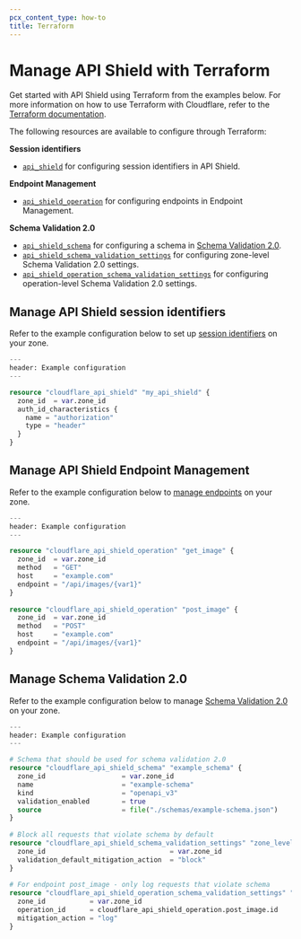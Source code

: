 ```yaml
---
pcx_content_type: how-to
title: Terraform
---
```


# Manage API Shield with Terraform

Get started with API Shield using Terraform from the examples below. For more information on how to use Terraform with Cloudflare, refer to the [Terraform documentation](/terraform/).

The following resources are available to configure through Terraform:

**Session identifiers** 
- [`api_shield`](https://registry.terraform.io/providers/cloudflare/cloudflare/latest/docs/resources/api_shield) for configuring session identifiers in API Shield.

**Endpoint Management**
- [`api_shield_operation`](https://registry.terraform.io/providers/cloudflare/cloudflare/latest/docs/resources/api_shield_operation) for configuring endpoints in Endpoint Management.

**Schema Validation 2.0**
- [`api_shield_schema`](https://registry.terraform.io/providers/cloudflare/cloudflare/latest/docs/resources/api_shield_schema) for configuring a schema in [Schema Validation 2.0](/api-shield/security/schema-validation/).
- [`api_shield_schema_validation_settings`](http://cloudflare_api_shield_schema_validation_settings/) for configuring zone-level Schema Validation 2.0 settings.
- [`api_shield_operation_schema_validation_settings`](https://registry.terraform.io/providers/cloudflare/cloudflare/latest/docs/resources/api_shield_operation_schema_validation_settings) for configuring operation-level Schema Validation 2.0 settings.

## Manage API Shield session identifiers

Refer to the example configuration below to set up [session identifiers]() on your zone.

```tf
---
header: Example configuration
---

resource "cloudflare_api_shield" "my_api_shield" {
  zone_id  = var.zone_id
  auth_id_characteristics {
    name = "authorization"
    type = "header"
  }
}
```

## Manage API Shield Endpoint Management

Refer to the example configuration below to [manage endpoints](/api-shield/management-and-monitoring/) on your zone.

```tf
---
header: Example configuration
---

resource "cloudflare_api_shield_operation" "get_image" {
  zone_id  = var.zone_id
  method   = "GET"
  host     = "example.com"
  endpoint = "/api/images/{var1}"
}
 
resource "cloudflare_api_shield_operation" "post_image" {
  zone_id  = var.zone_id
  method   = "POST"
  host     = "example.com"
  endpoint = "/api/images/{var1}"
}
```

## Manage Schema Validation 2.0

Refer to the example configuration below to manage [Schema Validation 2.0](/api-shield/security/schema-validation/configure/) on your zone.

```tf
---
header: Example configuration
---

# Schema that should be used for schema validation 2.0
resource "cloudflare_api_shield_schema" "example_schema" {
  zone_id                   = var.zone_id
  name                      = "example-schema"
  kind                      = "openapi_v3"
  validation_enabled        = true
  source                    = file("./schemas/example-schema.json")
}
 
# Block all requests that violate schema by default
resource "cloudflare_api_shield_schema_validation_settings" "zone_level_settings" {
  zone_id                               = var.zone_id
  validation_default_mitigation_action  = "block"
}
 
# For endpoint post_image - only log requests that violate schema
resource "cloudflare_api_shield_operation_schema_validation_settings" "post_image_log_only" {
  zone_id           = var.zone_id
  operation_id      = cloudflare_api_shield_operation.post_image.id
  mitigation_action = "log"
}
```